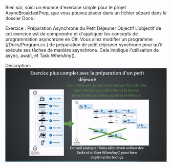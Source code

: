 
Bien sûr, voici un énoncé d'exercice simple pour le projet AsyncBreakfastPrep, que vous pouvez placer dans un fichier séparé dans le dossier Docs :

Exercice : Préparation Asynchrone du Petit Déjeuner
Objectif
L'objectif de cet exercice est de comprendre et d'appliquer les concepts de programmation asynchrone en C#. Vous allez modifier un programme (/Docs/Program.cs ) de préparation de petit déjeuner synchrone pour qu'il exécute ses tâches de manière asynchrone. Cela implique l'utilisation de async, await, et Task.WhenAny().

Description:
![Alt text](image.png)